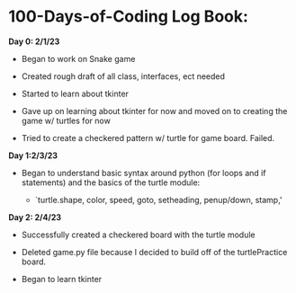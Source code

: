 # 100-Days-of-Coding Log Book:

**Day 0: 2/1/23**

- Began to work on Snake game
- Created rough draft of all class, interfaces, ect needed
- Started to learn about tkinter 

- Gave up on learning about tkinter for now and moved on to creating the game w/ turtles for now
- Tried to create a checkered pattern w/ turtle for game board. Failed.

**Day 1:2/3/23**

- Began to understand basic syntax around python (for loops and if statements) and the basics of the turtle module:

    - `turtle.shape, color, speed, goto, setheading, penup/down, stamp,'

**Day 2: 2/4/23**

- Successfully created a checkered board with the turtle module

- Deleted game.py file because I decided to build off of the turtlePractice board.

- Began to learn tkinter

    